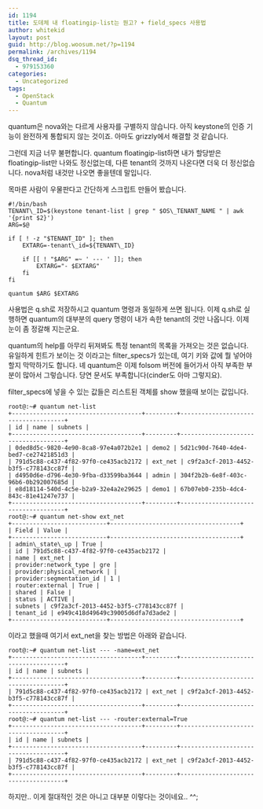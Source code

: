```yaml
---
id: 1194
title: 도데체 내 floatingip-list는 뭔고? + field_specs 사용법
author: whitekid
layout: post
guid: http://blog.woosum.net/?p=1194
permalink: /archives/1194
dsq_thread_id:
  - 979153360
categories:
  - Uncategorized
tags:
  - OpenStack
  - Quantum
---
```

quantum은 nova와는 다르게 사용자를 구별하지 않습니다. 아직 keystone의 인증 기능이 완전하게 통합되지 않는 것이죠. 아마도 grizzly에서 해결할 것 같습니다.

그런데 지금 너무 불편합니다. quantum floatingip-list하면 내가 할당받은 floatingip-list만 나와도 정신없는데, 다른 tenant의 것까지 나온다면 더욱 더 정신없습니다. nova처럼 내것만 나오면 좋을텐데 말입니다.

목마른 사람이 우물판다고 간단하게 스크립트 만들어 봤습니다.

    #!/bin/bash  
    TENANT\_ID=$(keystone tenant-list | grep " $OS\_TENANT_NAME " | awk '{print $2}')  
    ARG=$@

    if [ ! -z "$TENANT_ID" ]; then  
        EXTARG=-tenant\_id=${TENANT\_ID}

        if [[ ! "$ARG" =~ ' --- ' ]]; then  
            EXTARG="- $EXTARG"  
        fi  
    fi

    quantum $ARG $EXTARG  

사용법은 q.sh로 저장하시고 quantum 명령과 동일하게 쓰면 됩니다. 이제 q.sh로 실행하면 quantum의 대부분의 query 명령이 내가 속한 tenant의 것만 나옵니다. 이제 눈이 좀 정갈해 지는군요.

quantum의 help를 아무리 뒤져봐도 특정 tenant의 목록을 가져오는 것은 없습니다. 유일하게 힌트가 보이는 것 이라고는 filter_specs가 있는데, 여기 키와 값에 뭘 넣어야할지 막막하기도 합니다. 녜 quantum은 이제 folsom 버전에 들어가서 아직 부족한 부분이 많아서 그렇습니다. 당연 문서도 부족합니다(cinder도 아마 그렇지요).

filter_specs에 넣을 수 있는 값들은 리스트된 객체를 show 했을때 보이는 값입니다.

    root@:~# quantum net-list  
    +-------------------------------------+---------+-------------------------------------+  
    | id | name | subnets |  
    +-------------------------------------+---------+-------------------------------------+  
    | 0ded8d5c-9820-4e90-8ca8-97e4a072b2e1 | demo2 | 5d21c90d-7640-4de4-bed7-ce27421851d3 |  
    | 791d5c88-c437-4f82-97f0-ce435acb2172 | ext_net | c9f2a3cf-2013-4452-b3f5-c778143cc87f |  
    | d4950d6e-d796-4e30-9fba-d33599ba3644 | admin | 304f2b2b-6e8f-403c-96b6-0b292007685d |  
    | e8d18114-540d-4c5e-b2a9-32e4a2e29625 | demo1 | 67b07eb0-235b-4dc4-843c-81e41247e737 |  
    +-------------------------------------+---------+-------------------------------------+  
    root@:~# quantum net-show ext_net  
    +---------------------------+-------------------------------------+  
    | Field | Value |  
    +---------------------------+-------------------------------------+  
    | admin\_state\_up | True |  
    | id | 791d5c88-c437-4f82-97f0-ce435acb2172 |  
    | name | ext_net |  
    | provider:network_type | gre |  
    | provider:physical_network | |  
    | provider:segmentation_id | 1 |  
    | router:external | True |  
    | shared | False |  
    | status | ACTIVE |  
    | subnets | c9f2a3cf-2013-4452-b3f5-c778143cc87f |  
    | tenant_id | e949c418d49649c39005d6dfa7d3ade2 |  
    +---------------------------+-------------------------------------+  

이라고 했을때 여기서 ext_net을 찾는 방법은 아래와 같습니다.  

    root@:~# quantum net-list --- -name=ext_net  
    +-------------------------------------+---------+-------------------------------------+  
    | id | name | subnets |  
    +-------------------------------------+---------+-------------------------------------+  
    | 791d5c88-c437-4f82-97f0-ce435acb2172 | ext_net | c9f2a3cf-2013-4452-b3f5-c778143cc87f |  
    +-------------------------------------+---------+-------------------------------------+  
    root@:~# quantum net-list --- -router:external=True  
    +-------------------------------------+---------+-------------------------------------+  
    | id | name | subnets |  
    +-------------------------------------+---------+-------------------------------------+  
    | 791d5c88-c437-4f82-97f0-ce435acb2172 | ext_net | c9f2a3cf-2013-4452-b3f5-c778143cc87f |  
    +-------------------------------------+---------+-------------------------------------+  

하지만.. 이게 절대적인 것은 아니고 대부분 이렇다는 것이네요.. ^^;